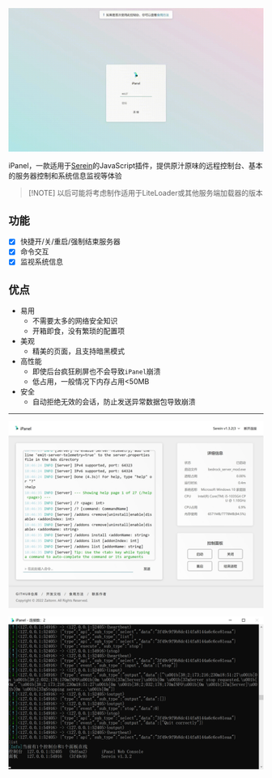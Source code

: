 
![intro](assets/intro.gif)

iPanel，一款适用于[Serein](https://serein.cc)的JavaScript插件，提供原汁原味的远程控制台、基本的服务器控制和系统信息监视等体验

>[!NOTE] 以后可能将考虑制作适用于LiteLoader或其他服务端加载器的版本

## 功能

- [x] 快捷开/关/重启/强制结束服务器
- [x] 命令交互
- [x] 监视系统信息

## 优点

- 易用
  - 不需要太多的网络安全知识
  - 开箱即食，没有繁琐的配置项
- 美观
  - 精美的页面，且支持暗黑模式
- 高性能
  - 即使后台疯狂刷屏也不会导致`iPanel`崩溃
  - 低占用，一般情况下内存占用<50MB
- 安全
  - 自动拒绝无效的会话，防止发送异常数据包导致崩溃

---

![网页控制台](assets/web.jpeg)

![iPanel](assets/console.png)
